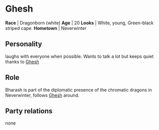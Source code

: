 # Ghesh
**Race** | Dragonborn (white)
**Age** | 20
**Looks** | White, young, Green-black striped cape.
**Hometown** | Neverwinter

## Personality
laughs with everyone when possible. Wants to talk a lot but keeps quiet thanks to [Ghesh](Ghesh)

## Role
Bharash is part of the diplomatic presence of the chromatic dragons in Neverwinter, follows [Ghesh](Ghesh) around.

## Party relations
none

